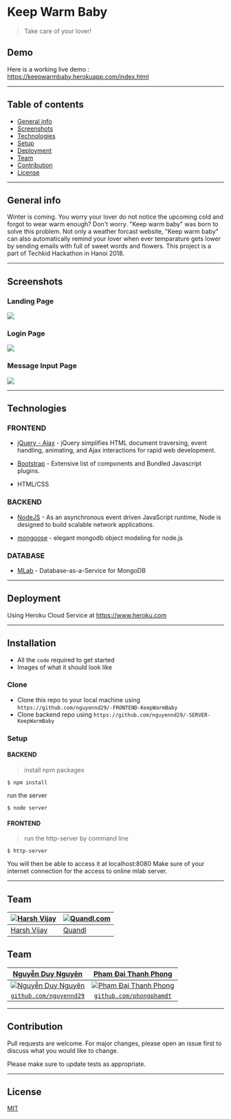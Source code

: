 # Keep Warm Baby
> Take care of your lover!
## Demo
Here is a working live demo :  https://keepwarmbaby.herokuapp.com/index.html
___
## Table of contents
* [General info](#general-info)
* [Screenshots](#screenshots)
* [Technologies](#technologies)
* [Setup](#setup)
* [Deployment](#deployment)
* [Team](#team)
* [Contribution](#contribution)
* [License](#license)
---
## General info
Winter is coming. You worry your lover do not notice the upcoming cold and forgot to wear warm enough? Don't worry. "Keep warm baby" was born to solve this problem. Not only a weather forcast website, "Keep warm baby" can also automatically remind your lover when ever temparature gets lower by sending emails with full of sweet words and flowers.
This project is a part of Techkid Hackathon in Hanoi 2018.

---

## Screenshots

### Landing Page

![](https://scontent.fhan4-1.fna.fbcdn.net/v/t1.0-9/59555774_2346289158982244_3823402319513387008_o.jpg?_nc_cat=104&_nc_oc=AQm-9Wn5xcI-2mnPwG-ncFFB9-sTtAA2OQl99vQiCcX0GEQe8_A7P4QWeFwjh3yUvoWcemS4srdpdrBeoreRjB__&_nc_ht=scontent.fhan4-1.fna&oh=554f6b3eea4db333abfb7621264c6241&oe=5D6EA37A)

### Login Page
![](https://scontent.fhan3-1.fna.fbcdn.net/v/t1.0-9/59771677_2346289182315575_3821245485721583616_o.jpg?_nc_cat=111&_nc_oc=AQnuLmZSqYDXBiVjSa1p8SpGyvqSKQNnMeqHs6lY2FdG4gu_nIDziHGW6TOix0zGn8YuXCNKR7tp8aOGhgjeK6DP&_nc_ht=scontent.fhan3-1.fna&oh=6c91f8132b2b3d3e77f82d02a5c561fc&oe=5D295769)

### Message Input Page
![](https://scontent.fhan3-3.fna.fbcdn.net/v/t1.0-9/59446330_2346289142315579_5185745012133986304_o.jpg?_nc_cat=101&_nc_oc=AQlJYhMofpchMArXBJB3bfzqS3L5ukchBpnD5kpamy3MVvqxm0hPEfmv9wECu1aBDIS5M5hRODBXWRwxQI880JBk&_nc_ht=scontent.fhan3-3.fna&oh=13538801eb478d0b0310a6c5f5bbcd2d&oe=5D73782F)

---
## Technologies
### FRONTEND
- [jQuery - Ajax](http://www.w3schools.com/jquery/jquery_ref_ajax.asp) - jQuery simplifies HTML document traversing, event handling, animating, and Ajax interactions for rapid web development.

- [Bootstrap](http://getbootstrap.com/) - Extensive list of components and  Bundled Javascript plugins.

- HTML/CSS

### BACKEND
- [NodeJS](https://nodejs.org/) - As an asynchronous event driven JavaScript runtime, Node is designed to build scalable network applications.

- [mongoose](https://mongoosejs.com) - elegant mongodb object modeling for node.js

### DATABASE
- [MLab](https://mlab.com) - Database-as-a-Service for MongoDB

---

## Deployment

Using Heroku Cloud Service at https://www.heroku.com

---

## Installation

- All the `code` required to get started
- Images of what it should look like

### Clone

- Clone this repo to your local machine using `https://github.com/nguyennd29/-FRONTEND-KeepWarmBaby`
- Clone backend repo using `https://github.com/nguyennd29/-SERVER-KeepWarmBaby`

### Setup
#### BACKEND
> install npm packages

```shell
$ npm install

```
run the server
```shell
$ node server

```

#### FRONTEND
> run the http-server by command line

```shell
$ http-server

```
 You will then be able to access it at localhost:8080
 Make sure of your internet connection for the access to online mlab server.

---
## Team

[![Harsh Vijay](https://avatars1.githubusercontent.com/u/12688534?v=3&s=144)](https://github.com/iharsh234)  | [![Quandl.com](https://github.com/iharsh234/WebApp/blob/master/images/quandl.jpg)](https://www.quandl.com/)
---|---
[Harsh Vijay ](https://github.com/iharsh234) |[Quandl](https://www.quandl.com)

## Team


| <a href="https://github.com/nguyennd29" target="_blank">**Nguyễn Duy Nguyên**</a> | <a href="https://github.com/Atanna128" target="_blank">**Phạm Đại Thanh Phong**</a> | 
| :---: |:---:|
| [![Nguyễn Duy Nguyên](http://hedspi-library.mybluemix.net/images/ava1.jpg?s=150)](https://github.com/nguyennd29?s=100)    | [![Phạm Đại Thanh Phong](https://scontent.fhan2-4.fna.fbcdn.net/v/t1.0-9/51828221_1697518477015252_5401149622167011328_n.jpg?_nc_cat=110&_nc_oc=AQnPou2qRvp2MCr46tJFJUJ-DlDnREv7cYY4s1qWXYf6ilD-jJgO7aRQF6WpseVb978&_nc_ht=scontent.fhan2-4.fna&oh=e6d215c421c0df96c5f547d8b6fde145&oe=5D301A1D)](https://github.com/phongphamdt?s=200) | 
| <a href="http://github.com/nguyennd29" target="_blank">`github.com/nguyennd29`</a> | <a href="https://github.com/phongphamdt" target="_blank">`github.com/phongphamdt`</a> |


---


## Contribution
Pull requests are welcome. For major changes, please open an issue first to discuss what you would like to change.

Please make sure to update tests as appropriate.

---

## License
[MIT](https://choosealicense.com/licenses/mit/)
